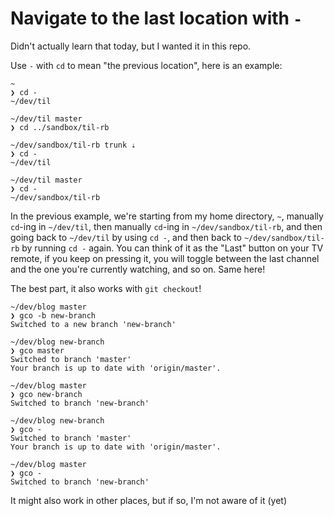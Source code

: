 # Navigate to the last location with `-`

Didn't actually learn that today, but I wanted it in this repo.

Use `-` with `cd` to mean "the previous location", here is an example:

```
~
❯ cd -
~/dev/til

~/dev/til master
❯ cd ../sandbox/til-rb

~/dev/sandbox/til-rb trunk ⇣
❯ cd -
~/dev/til

~/dev/til master
❯ cd -
~/dev/sandbox/til-rb
```

In the previous example, we're starting from my home directory, `~`, manually
`cd`-ing in `~/dev/til`, then manually `cd`-ing in `~/dev/sandbox/til-rb`, and
then going back to `~/dev/til` by using `cd -`, and then back to
`~/dev/sandbox/til-rb` by running `cd -` again. You can think of it as the
"Last" button on your TV remote, if you keep on pressing it, you will toggle
between the last channel and the one you're currently watching, and so on. Same
here!

The best part, it also works with `git checkout`!

```
~/dev/blog master
❯ gco -b new-branch
Switched to a new branch 'new-branch'

~/dev/blog new-branch
❯ gco master
Switched to branch 'master'
Your branch is up to date with 'origin/master'.

~/dev/blog master
❯ gco new-branch
Switched to branch 'new-branch'

~/dev/blog new-branch
❯ gco -
Switched to branch 'master'
Your branch is up to date with 'origin/master'.

~/dev/blog master
❯ gco -
Switched to branch 'new-branch'
```

It might also work in other places, but if so, I'm not aware of it (yet)
